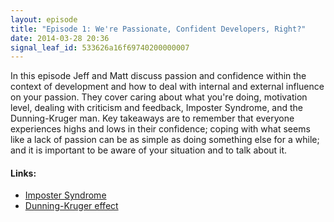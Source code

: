 ```yaml
---
layout: episode
title: "Episode 1: We're Passionate, Confident Developers, Right?"
date: 2014-03-28 20:36
signal_leaf_id: 533626a16f69740200000007
---
```

In this episode Jeff and Matt discuss passion and confidence within the context of development and how to deal with internal and external influence on your passion. They cover caring about what you're doing, motivation level, dealing with criticism and feedback, Imposter Syndrome, and the Dunning-Kruger man. Key takeaways are to remember that everyone experiences highs and lows in their confidence; coping with what seems like a lack of passion can be as simple as doing something else for a while; and it is important to be aware of your situation and to talk about it.

#### Links:

* [Imposter Syndrome](http://en.wikipedia.org/wiki/Impostor_syndrome)
* [Dunning-Kruger effect](http://en.wikipedia.org/wiki/Dunning%E2%80%93Kruger_effect)
